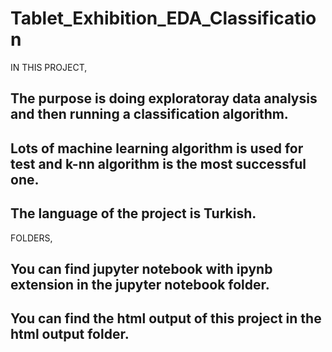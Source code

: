 # Tablet_Exhibition_EDA_Classification

IN THIS PROJECT,
## The purpose is doing exploratoray data analysis and then running a classification algorithm.
## Lots of machine learning algorithm is used for test and k-nn algorithm is the most successful one. 
## The language of the project is Turkish.

FOLDERS,
## You can find jupyter notebook with ipynb extension in the jupyter notebook folder.
## You can find the html output of this project in the html output folder.